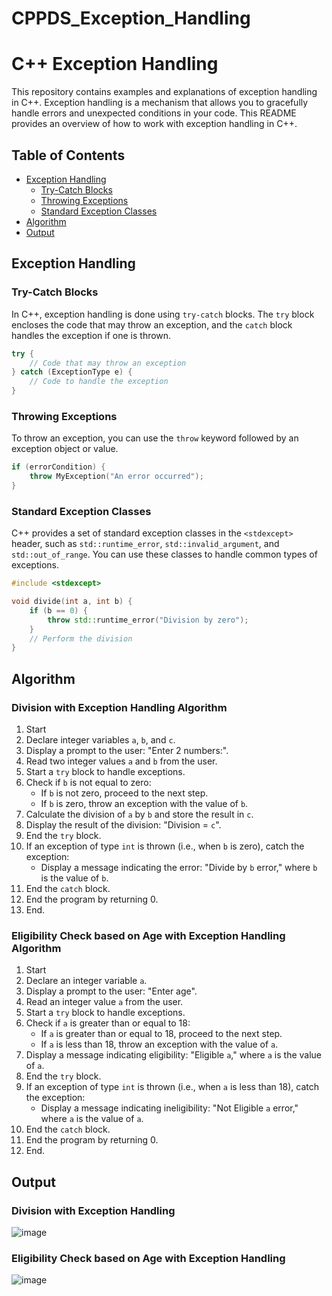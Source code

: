 # CPPDS_Exception_Handling
# C++ Exception Handling

This repository contains examples and explanations of exception handling in C++. Exception handling is a mechanism that allows you to gracefully handle errors and unexpected conditions in your code. This README provides an overview of how to work with exception handling in C++.

## Table of Contents
- [Exception Handling](#exception-handling)
  - [Try-Catch Blocks](#try-catch-blocks)
  - [Throwing Exceptions](#throwing-exceptions)
  - [Standard Exception Classes](#standard-exception-classes)
- [Algorithm](#algorithm)
- [Output](#output)

## Exception Handling

### Try-Catch Blocks

In C++, exception handling is done using `try-catch` blocks. The `try` block encloses the code that may throw an exception, and the `catch` block handles the exception if one is thrown.

```cpp
try {
    // Code that may throw an exception
} catch (ExceptionType e) {
    // Code to handle the exception
}
```

### Throwing Exceptions

To throw an exception, you can use the `throw` keyword followed by an exception object or value.

```cpp
if (errorCondition) {
    throw MyException("An error occurred");
}
```

### Standard Exception Classes

C++ provides a set of standard exception classes in the `<stdexcept>` header, such as `std::runtime_error`, `std::invalid_argument`, and `std::out_of_range`. You can use these classes to handle common types of exceptions.

```cpp
#include <stdexcept>

void divide(int a, int b) {
    if (b == 0) {
        throw std::runtime_error("Division by zero");
    }
    // Perform the division
}
```

## Algorithm

### Division with Exception Handling Algorithm

1. Start
2. Declare integer variables `a`, `b`, and `c`.
3. Display a prompt to the user: "Enter 2 numbers:".
4. Read two integer values `a` and `b` from the user.
5. Start a `try` block to handle exceptions.
6. Check if `b` is not equal to zero:
   - If `b` is not zero, proceed to the next step.
   - If `b` is zero, throw an exception with the value of `b`.
7. Calculate the division of `a` by `b` and store the result in `c`.
8. Display the result of the division: "Division = `c`".
9. End the `try` block.
10. If an exception of type `int` is thrown (i.e., when `b` is zero), catch the exception:
    - Display a message indicating the error: "Divide by `b` error," where `b` is the value of `b`.
11. End the `catch` block.
12. End the program by returning 0.
13. End.

### Eligibility Check based on Age with Exception Handling Algorithm

1. Start
2. Declare an integer variable `a`.
3. Display a prompt to the user: "Enter age".
4. Read an integer value `a` from the user.
5. Start a `try` block to handle exceptions.
6. Check if `a` is greater than or equal to 18:
   - If `a` is greater than or equal to 18, proceed to the next step.
   - If `a` is less than 18, throw an exception with the value of `a`.
7. Display a message indicating eligibility: "Eligible `a`," where `a` is the value of `a`.
8. End the `try` block.
9. If an exception of type `int` is thrown (i.e., when `a` is less than 18), catch the exception:
    - Display a message indicating ineligibility: "Not Eligible `a` error," where `a` is the value of `a`.
10. End the `catch` block.
11. End the program by returning 0.
12. End.

## Output

### Division with Exception Handling 
![image](https://github.com/Pranav18062004/Cpp-Exception-Handling/assets/79793482/dd1f811e-c321-4eb1-9f1a-284ee7440944)


### Eligibility Check based on Age with Exception Handling
![image](https://github.com/Pranav18062004/Cpp-Exception-Handling/assets/79793482/d7bd4d78-aea8-4519-b94c-1ca616b1a4a1)

